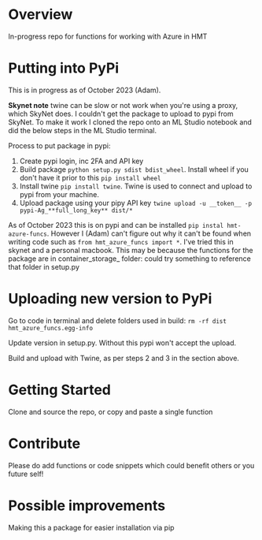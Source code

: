 # Overview
In-progress repo for functions for working with Azure in HMT


# Putting into PyPi

This is in progress as of October 2023 (Adam). 

**Skynet note** twine can be slow or not work when you're using a proxy, which SkyNet does. I couldn't get the package to upload to pypi from SkyNet. To make it work I cloned the repo onto an ML Studio notebook and did the below steps in the ML Studio terminal. 

Process to put package in pypi:
1. Create pypi login, inc 2FA and API key
2. Build package `python setup.py sdist bdist_wheel`. Install wheel if you don't have it prior to this `pip install wheel`
3. Install twine `pip install twine`. Twine is used to connect and upload to pypi from your machine.
4. Upload package using your pipy API key `twine upload -u __token__ -p pypi-Ag_**full_long_key** dist/*`

As of October 2023 this is on pypi and can be installed `pip instal hmt-azure-funcs`. However I (Adam) can't figure out why it can't be found when writing code such as `from hmt_azure_funcs import *`. I've tried this in skynet and a personal macbook. This may be because the functions for the package are in container_storage_ folder: could try something to reference that folder in setup.py


# Uploading new version to PyPi

Go to code in terminal and delete folders used in build: `rm -rf dist hmt_azure_funcs.egg-info`

Update version in setup.py. Without this pypi won't accept the upload.

Build and upload with Twine, as per steps 2 and 3 in the section above. 


# Getting Started
Clone and source the repo, or copy and paste a single function

# Contribute
Please do add functions or code snippets which could benefit others or you future self!

# Possible improvements
Making this a package for easier installation via pip



